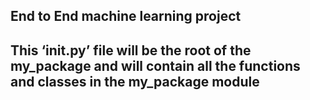 ## End to End machine learning project

## This ‘__init__.py’ file will be the root of the my_package and will contain all the functions and classes in the my_package module